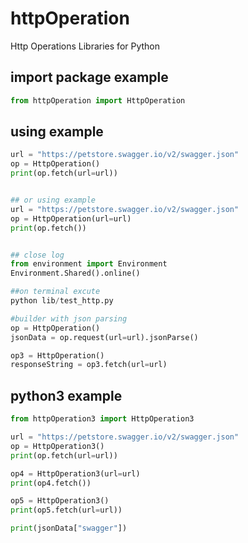 # httpOperation
Http Operations Libraries for Python

## import package example


```python
from httpOperation import HttpOperation
```

## using example
```python
url = "https://petstore.swagger.io/v2/swagger.json"
op = HttpOperation()
print(op.fetch(url=url))


## or using example
url = "https://petstore.swagger.io/v2/swagger.json"
op = HttpOperation(url=url)
print(op.fetch())


## close log 
from environment import Environment
Environment.Shared().online()

##on terminal excute
python lib/test_http.py

#builder with json parsing
op = HttpOperation()
jsonData = op.request(url=url).jsonParse()

op3 = HttpOperation()
responseString = op3.fetch(url=url)
```


## python3 example

```python
from httpOperation3 import HttpOperation3
```

```python
url = "https://petstore.swagger.io/v2/swagger.json"
op = HttpOperation3()
print(op.fetch(url=url))
```


```python
op4 = HttpOperation3(url=url)
print(op4.fetch())

op5 = HttpOperation3()
print(op5.fetch(url=url))

print(jsonData["swagger"])
```